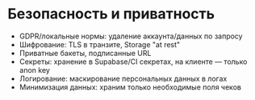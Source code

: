 # Безопасность и приватность

- GDPR/локальные нормы: удаление аккаунта/данных по запросу
- Шифрование: TLS в транзите, Storage "at rest"
- Приватные бакеты, подписанные URL
- Секреты: хранение в Supabase/CI секретах, на клиенте — только anon key
- Логирование: маскирование персональных данных в логах
- Минимизация данных: храним только необходимые поля чеков
